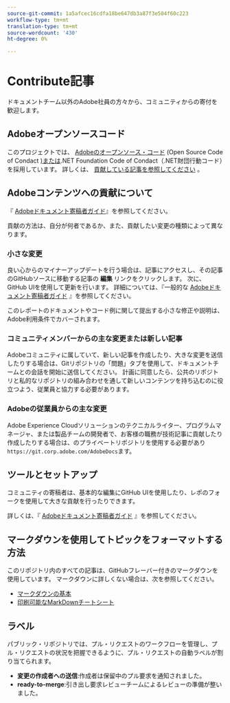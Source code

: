 ```yaml
---
source-git-commit: 1a5afcec16cdfa18be647db3a87f3e504f60c223
workflow-type: tm+mt
translation-type: tm+mt
source-wordcount: '430'
ht-degree: 0%

---
```

# Contribute記事

ドキュメントチーム以外のAdobe社員の方々から、コミュニティからの寄付を歓迎します。

## Adobeオープンソースコード

このプロジェクトでは、 [Adobeのオープンソース・コード](code-of-conduct.md) (Open Source Code of Condact [)または](https://dotnetfoundation.org/code-of-conduct).NET Foundation Code of Condact（.NET財団行動コード）を採用しています。 詳しくは、 [貢献している記事を参照してください](contributing.md) 。

## Adobeコンテンツへの貢献について

『 [Adobeドキュメント寄稿者ガイド](https://docs.adobe.com/content/help/en/contributor/contributor-guide/introduction.html)』を参照してください。

貢献の方法は、自分が何者であるか、また、貢献したい変更の種類によって異なります。

### 小さな変更

良い心からのマイナーアップデートを行う場合は、記事にアクセスし、その記事のGitHubソースに移動する記事の **編集** リンクをクリックします。 次に、GitHub UIを使用して更新を行います。 詳細については、『一般的な [Adobeドキュメント寄稿者ガイド](https://docs.adobe.com/content/help/en/contributor/contributor-guide/introduction.html) 』を参照してください。

このレポートのドキュメントやコード例に関して提出する小さな修正や説明は、Adobe利用条件でカバーされます。

### コミュニティメンバーからの主な変更または新しい記事

Adobeコミュニティに属していて、新しい記事を作成したり、大きな変更を送信したりする場合は、Gitリポジトリの「問題」タブを使用して、ドキュメントチームとの会話を開始に送信してください。 計画に同意したら、公共のリポジトリと私的なリポジトリの組み合わせを通して新しいコンテンツを持ち込むのに役立つよう、従業員と協力する必要があります。

<!--
If you submit a pull request with significant changes to documentation and code examples, you'll see a message in the pull request asking you to submit an online contribution license agreement (CLA). We need you to complete the online form before we can review your pull request.
-->

### Adobeの従業員からの主な変更

Adobe Experience Cloudソリューションのテクニカルライター、プログラムマネージャ、または製品チームの開発者で、お客様の職務が技術記事に貢献したり作成したりする場合は、のプライベートリポジトリを使用する必要があり `https://git.corp.adobe.com/AdobeDocs`ます。

<!--Employees from other parts of the Adobe world should use the public repo for minor updates.-->

## ツールとセットアップ

コミュニティの寄稿者は、基本的な編集にGitHub UIを使用したり、レポのフォークを使用して大きな貢献を行ったりできます。

詳しくは、『 [Adobeドキュメント寄稿者ガイド](https://docs.adobe.com/content/help/en/contributor/contributor-guide/introduction.html) 』を参照してください。

## マークダウンを使用してトピックをフォーマットする方法

このリポジトリ内のすべての記事は、GitHubフレーバー付きのマークダウンを使用しています。 マークダウンに詳しくない場合は、次を参照してください。

* [マークダウンの基本](https://help.github.com/articles/getting-started-with-writing-and-formatting-on-github/)
* [印刷可能なMarkDownチートシート](https://guides.github.com/pdfs/markdown-cheatsheet-online.pdf)

## ラベル

パブリック・リポジトリでは、プル・リクエストのワークフローを管理し、プル・リクエストの状況を把握できるように、プル・リクエストの自動ラベルが割り当てられます。

* **変更の作成者への送信**:作成者は保留中のプル要求を通知されました。
* **ready-to-merge**:引き出し要求レビューチームによるレビューの準備が整いました。
